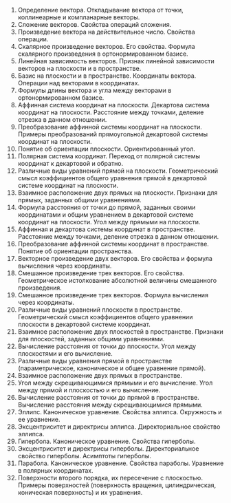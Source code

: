 1. Определение вектора. Откладывание вектора от точки, коллинеарные и компланарные векторы.
1. Сложение векторов. Свойства операций сложения.
1. Произведение вектора на действительное число. Свойства операции.
1. Скалярное произведение векторов. Его свойства. Формула скалярного произведения в ортонормированном базисе.
1. Линейная зависимость векторов. Признак линейной зависимости векторов на плоскости и в пространстве.
1. Базис на плоскости и в пространстве. Координаты вектора. Операции над векторами в координатах.
1. Формулы длины вектора и угла между векторами в ортонормированном базисе.
1. Аффинная система координат на плоскости. Декартова система координат на плоскости. Расстояние между точками, деление отрезка в данном отношении.
1. Преобразование аффинной системы координат на плоскости. Примеры преобразований прямоугольной декартовой системы координат на плоскости.
1. Понятие об ориентации плоскости. Ориентированный угол.
1. Полярная система координат. Переход от полярной системы координат к декартовой и обратно.
1. Различные виды уравнений прямой на плоскости. Геометрический смысл коэффициентов общего уравнения прямой в декартовой системе координат на плоскости.
1. Взаимное расположение двух прямых на плоскости. Признаки для прямых, заданных общими уравнениями.
1. Формула расстояния от точки до прямой, заданных своими координатами и общим уравнением в декартовой системе координат на плоскости. Угол между прямыми на плоскости.
1. Аффинная и декартова системы координат в пространстве. Расстояние между точками, деление отрезка в данном отношении.
1. Преобразование аффинной системы координат в пространстве. Понятие об ориентации пространства.
1. Векторное произведение двух векторов. Его свойства и формула вычисления через координаты.
1. Смешанное произведение трех векторов. Его свойства. Геометрическое истолкование абсолютной величины смешанного произведения.
1. Смешанное произведение трех векторов. Формула вычисления через координаты.
1. Различные виды уравнений плоскости в пространстве. Геометрический смысл коэффициентов общего уравнении плоскости в декартовой системе координат.
1. Взаимное расположение двух плоскостей в пространстве. Признаки для плоскостей, заданных общими уравнениями.
1. Вычисление расстояния от точки до плоскости. Угол между плоскостями и его вычисление.
1. Различные виды уравнения прямой в пространстве (параметрическое, каноническое и общее уравнение прямой).
1. Взаимное расположение двух прямых в пространстве.
1. Угол между скрещивающимися прямыми и его вычисление. Угол между прямой и плоскостью и его вычисление.
1. Вычисление расстояния от точки до прямой в пространстве. Вычисление расстояния между скрещивающимися прямыми.
1. Эллипс. Каноническое уравнение. Свойства эллипса. Окружность и ее уравнение.
1. Эксцентриситет и директрисы эллипса. Директориальное свойство эллипса.
1. Гипербола. Каноническое уравнение. Свойства гиперболы.
1. Эксцентриситет и директрисы гиперболы. Директориальное свойство гиперболы. Асимптоты гиперболы.
1. Парабола. Каноническое уравнение. Свойства параболы. Уравнение в полярных координатах.
1. Поверхности второго порядка, их пересечение с плоскостью. Примеры поверхностей (поверхность вращения, цилиндрическая, коническая поверхность) и их уравнения.
